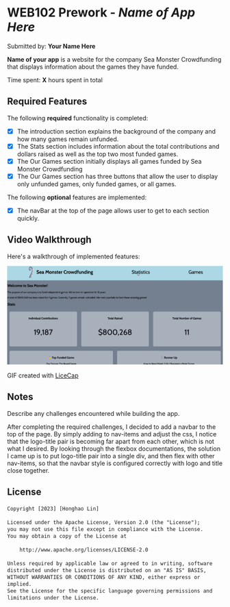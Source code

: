 # WEB102 Prework - *Name of App Here*

Submitted by: **Your Name Here**

**Name of your app** is a website for the company Sea Monster Crowdfunding that displays information about the games they have funded.

Time spent: **X** hours spent in total

## Required Features

The following **required** functionality is completed:

* [x] The introduction section explains the background of the company and how many games remain unfunded.
* [x] The Stats section includes information about the total contributions and dollars raised as well as the top two most funded games.
* [x] The Our Games section initially displays all games funded by Sea Monster Crowdfunding
* [x] The Our Games section has three buttons that allow the user to display only unfunded games, only funded games, or all games.

The following **optional** features are implemented:

* [x] The navBar at the top of the page allows user to get to each section quickly.

## Video Walkthrough

Here's a walkthrough of implemented features:

<img src='walkthru.gif' title='Video Walkthrough' width='' alt='Video Walkthrough' />

<!-- Replace this with whatever GIF tool you used! -->
GIF created with [LiceCap](https://www.cockos.com/licecap/)  
<!-- Recommended tools:
[Kap](https://getkap.co/) for macOS
[ScreenToGif](https://www.screentogif.com/) for Windows
[peek](https://github.com/phw/peek) for Linux. -->

## Notes

Describe any challenges encountered while building the app.

After completing the required challenges, I decided to add a navbar to the top of the page. By simply adding to nav-items and adjust the css, I notice that the logo-title pair is becoming far apart from each other, which is not what I desired. By looking through the flexbox documentations, the solution I came up is to put logo-title pair into a single div, and then flex with other nav-items, so that the navbar style is configured correctly with logo and title close together.  

## License

    Copyright [2023] [Honghao Lin]

    Licensed under the Apache License, Version 2.0 (the "License");
    you may not use this file except in compliance with the License.
    You may obtain a copy of the License at

        http://www.apache.org/licenses/LICENSE-2.0

    Unless required by applicable law or agreed to in writing, software
    distributed under the License is distributed on an "AS IS" BASIS,
    WITHOUT WARRANTIES OR CONDITIONS OF ANY KIND, either express or implied.
    See the License for the specific language governing permissions and
    limitations under the License.
